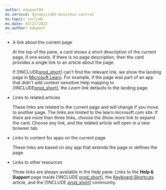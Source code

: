 ```yaml
---
author: edupont04
ms.service: dynamics365-business-central
ms.topic: include
ms.date: 03/22/2022
ms.author: edupont
---
```

- A link about the current page

  At the top of the pane, a card shows a short description of the current page, if one exists. If there is no page description, then the card provides a single link to an article about the page.  

  If [!INCLUDE[prod_short](prod_short.md)] can't find the relevant link, we show the landing page in [Microsoft Learn](/dynamics365/business-central). For example, if the page was part of an app that didn't add context-sensitive Help mapping to [!INCLUDE[prod_short](prod_short.md)], the *Learn link* defaults to the landing page.  

- Links to related articles

  These links are related to the current page and will change if you move to another page. The links are limited to the learn.microsoft.com site. If there are more than three links, choose the *Show more* link to expand the card. Choose any link, and the related article will open in a new browser tab.  
- Links to content for apps on the current page  

  These links are based on any app that extends the page or defines the page.  
- Links to other resources

  Three links are always available in the Help pane: Links to the  **Help & Support** page inside [!INCLUDE [prod_short](prod_short.md)], the [Keyboard Shortcuts](../keyboard-shortcuts.md) article, and the [!INCLUDE [prod_short](prod_short.md)] community.  
